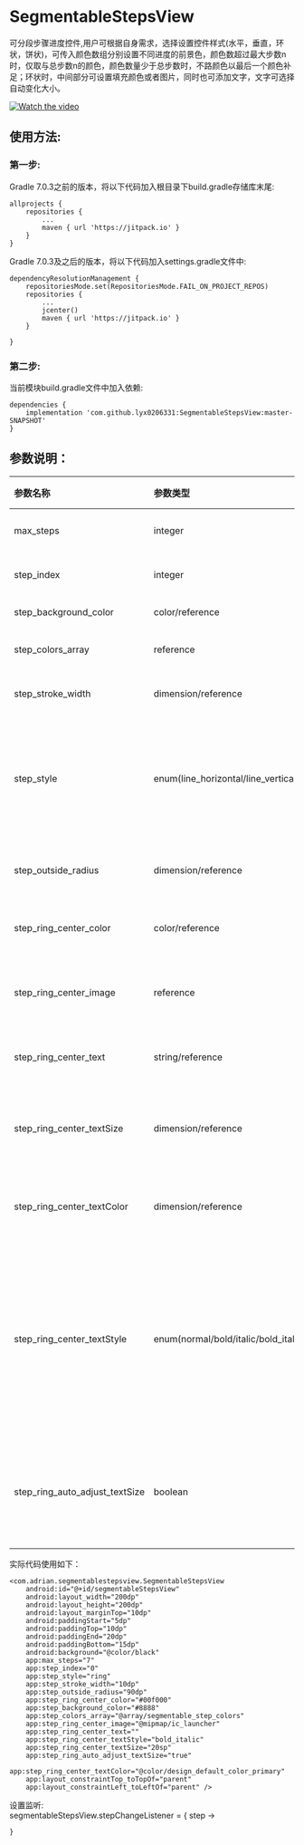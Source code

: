 # SegmentableStepsView

可分段步骤进度控件,用户可根据自身需求，选择设置控件样式(水平，垂直，环状，饼状)，可传入颜色数组分别设置不同进度的前景色，颜色数超过最大步数n时，仅取与总步数n的颜色，颜色数量少于总步数时，不路颜色以最后一个颜色补足；环状时，中间部分可设置填充颜色或者图片，同时也可添加文字，文字可选择自动变化大小。

[![Watch the video](https://github.com/lyx0206331/SegmentableStepsView/blob/master/thumbnail.png)](https://github.com/lyx0206331/SegmentableStepsView/blob/master/record.mp4)

## 使用方法:

### 第一步:
Gradle 7.0.3之前的版本，将以下代码加入根目录下build.gradle存储库末尾:

	allprojects {
		repositories {
			...
			maven { url 'https://jitpack.io' }
		}
	}

Gradle 7.0.3及之后的版本，将以下代码加入settings.gradle文件中:

	dependencyResolutionManagement {
		repositoriesMode.set(RepositoriesMode.FAIL_ON_PROJECT_REPOS)
		repositories {
    		...
    		jcenter()
    		maven { url 'https://jitpack.io' }
		}

	}

### 第二步:
当前模块build.gradle文件中加入依赖:

	dependencies {
        implementation 'com.github.lyx0206331:SegmentableStepsView:master-SNAPSHOT'
	}

## 参数说明：
| 参数名称  | 参数类型 | 参数说明  |
|:----------|:----------|:----------|
| max_steps    | integer    | 最大步骤数    |
| step_index    | integer    | 当前步骤数    |
| step_background_color    | color/reference    | 背景色    |
| step_colors_array    | reference    | 前景色数组    |
| step_stroke_width    | dimension/reference    | 进度条宽度    |
| step_style    | enum(line_horizontal/line_vertical/ring/circle)    | 样式(水平，垂直，环状，饼状)    |
| step_outside_radius    | dimension/reference    | 环状时外环半径    |
| step_ring_center_color    | color/reference    | 环状时中间填充色    |
| step_ring_center_image    | reference    | 环状时中间填充图片    |
| step_ring_center_text    | string/reference    | 环状时中间文本    |
| step_ring_center_textSize    | dimension/reference    | 环状时中间文本字体大小    |
| step_ring_center_textColor    | dimension/reference    | 环状时中间文本颜色    |
| step_ring_center_textStyle    | enum(normal/bold/italic/bold_italic)    | 环状时中间文本样式(常规/加粗/斜体/加粗斜体)    |
| step_ring_auto_adjust_textSize    | boolean    | 环状时是否自动调节中间文本大小    |


实际代码使用如下：

	<com.adrian.segmentablestepsview.SegmentableStepsView
        android:id="@+id/segmentableStepsView"
        android:layout_width="200dp"
        android:layout_height="200dp"
        android:layout_marginTop="10dp"
        android:paddingStart="5dp"
        android:paddingTop="10dp"
        android:paddingEnd="20dp"
        android:paddingBottom="15dp"
        android:background="@color/black"
        app:max_steps="7"
        app:step_index="0"
        app:step_style="ring"
        app:step_stroke_width="10dp"
        app:step_outside_radius="90dp"
        app:step_ring_center_color="#00f000"
        app:step_background_color="#8888"
        app:step_colors_array="@array/segmentable_step_colors"
        app:step_ring_center_image="@mipmap/ic_launcher"
        app:step_ring_center_text=""
        app:step_ring_center_textStyle="bold_italic"
        app:step_ring_center_textSize="20sp"
        app:step_ring_auto_adjust_textSize="true"
        app:step_ring_center_textColor="@color/design_default_color_primary"
        app:layout_constraintTop_toTopOf="parent"
        app:layout_constraintLeft_toLeftOf="parent" />


设置监听:  
	segmentableStepsView.stepChangeListener = { step ->
		
	}



